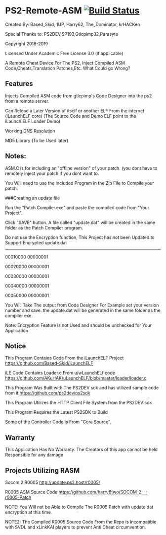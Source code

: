 # PS2-Remote-ASM [![Build Status](https://travis-ci.org/Based-Skid/Ps2-Remote-ASM.svg?branch=master)](https://travis-ci.org/Based-Skid/Ps2-Remote-ASM)
Created By: Based_Skid, 1UP, Harry62, The_Dominator, krHACKen

Special Thanks to: PS2DEV,SP193,Gtlcpimp32,Parasyte

Copyright 2018-2019

Licensed Under Academic Free License 3.0 (if applicable)

A Remote Cheat Device For The PS2, Inject Compiled ASM Code,Cheats,Translation Patches,Etc. What Could go Wrong?

## Features

Injects Compiled ASM code from gtlcpimp's Code Designer into the ps2 from a remote server.

Can Reload a Later Version of itself or another ELF From the internet (iLaunchELF core) (The Source Code and Demo ELF point to the iLaunch.ELF Loader Demo)

Working DNS Resolution

MD5 Library (To be Used later)

## Notes: 

ASM.C is for including an "offline version" of your patch. (you dont have to remotely inject your patch if you dont want to.

You Will need to use the Included Program in the Zip File to Compile your patch.

###Creating an update file 

Run the "Patch Compiler.exe" and paste the compiled code from "Your Project".

Click "SAVE" button. A file called "update.dat" will be created in the same folder as the Patch Compiler program.

Do not use the Encryption function, This Project has not been Updated to Support Encrypted update.dat

----------------
00010000 00000001

00020000 00000001

00030000 00000001

00040000 00000001

00050000 00000001

You Will Take The output from Code Designer For Example set your version number and save. the update.dat will be generated in the same folder as the compiler exe.

Note: Encryption Feature is not Used and should be unchecked for Your Application


## Notice
This Program Contains Code From the iLaunchELF Project https://github.com/Based-Skid/iLaunchELF

iLE Code Contains Loader.c From u/wLaunchELf code https://github.com/AKuHAK/uLaunchELF/blob/master/loader/loader.c

This Program Was Built with The PS2DEV sdk and has utilized sample code from it https://github.com/ps2dev/ps2sdk

This Program Utilizes the HTTP Client File System from the PS2DEV sdk

This Program Requires the Latest PS2SDK to Build

Some of the Controller Code is From "Cora Source".

## Warranty
This Application Has No Warranty. The Creators of this app cannot be held Responsible for any damage

## Projects Utilizing RASM

Socom 2 R0005 http://update.ps2.host/r0005/

R0005 ASM Source Code https://github.com/harry6two/SOCOM-2---r0005-Patch

NOTE: You Will not be Able to Compile The R0005 Patch with update.dat encryption at this time.

NOTE2: The Compiled R0005 Source Code From the Repo is Incompatible with SVDL and xLinkKAI players to prevent Anti Cheat circumvention.

 
